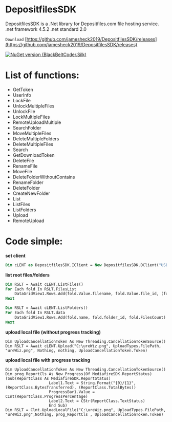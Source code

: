 # DepositfilesSDK
DepositfilesSDK is a .Net library for Depositfiles.com file hosting service.
.net framework 4.5.2
.net standard 2.0

`Download`
[https://github.com/jamesheck2019/DepositfilesSDK/releases](https://github.com/jamesheck2019/DepositfilesSDK/releases)<br>

[![NuGet version (BlackBeltCoder.Silk)](https://img.shields.io/nuget/v/DeQmaTech.DepositfilesSDK.svg?style=plastic)](https://www.nuget.org/packages/DeQmaTech.DepositfilesSDK/)

# List of functions:
* GetToken
* UserInfo
* LockFile
* UnlockMultipleFiles
* UnlockFile
* LockMultipleFiles
* RemoteUploadMultiple
* SearchFolder
* MoveMultipleFiles
* DeleteMultipleFolders
* DeleteMultipleFiles
* Search
* GetDownloadToken
* DeleteFile
* RenameFile
* MoveFile
* DeleteFolderWithoutContains
* RenameFolder
* DeleteFolder
* CreateNewFolder
* List
* ListFiles
* ListFolders
* Upload
* RemoteUpload



# Code simple:
**set client**
```vb
Dim cLENT as DepositfilesSDK.IClient = New DepositfilesSDK.DClient("USER", "PASS", Nothing)
```
**list root files/folders**
```vb
Dim RSLT = Await cLENT.ListFiles()
For Each fold In RSLT.FilesList
    DataGridView1.Rows.Add(fold.Value.filename, fold.Value.file_id, (fold.Value.size))
Next

Dim RSLT = Await cLENT.ListFolders()
For Each fold In RSLT.data
    DataGridView1.Rows.Add(fold.name, fold.folder_id, fold.FilesCount)
Next
```
**upload local file (without progress tracking)**
```vb.net
Dim UploadCancellationToken As New Threading.CancellationTokenSource()
Dim RSLT = Await cLENT.Upload("C:\ureWiz.png", UploadTypes.FilePath, "ureWiz.png", Nothing, nothing, UploadCancellationToken.Token)
```
**upload local file with progress tracking**
```vb.net
Dim UploadCancellationToken As New Threading.CancellationTokenSource()
Dim prog_ReportCls As New Progress(Of MediafireSDK.ReportStatus)(Sub(ReportClass As MediafireSDK.ReportStatus)
                   Label1.Text = String.Format("{0}/{1}", (ReportClass.BytesTransferred), (ReportClass.TotalBytes))
                   ProgressBar1.Value = CInt(ReportClass.ProgressPercentage)
                   Label2.Text = CStr(ReportClass.TextStatus)
                   End Sub)
Dim RSLT = Clnt.UploadLocalFile("C:\ureWiz.png", UploadTypes.FilePath, "ureWiz.png",Nothing, prog_ReportCls , UploadCancellationToken.Token)
```
